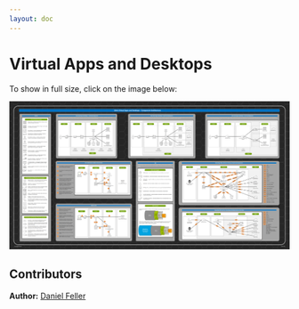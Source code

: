 ```yaml
---
layout: doc
---
```

# Virtual Apps and Desktops

To show in full size, click on the image below:

[![Virtual Apps and Desktops Poster](/en-us/tech-zone/learn/media/diagrams-posters_virtual-apps-and-desktops-poster_main.png)](/en-us/tech-zone/learn/downloads/citrix-virtual-apps-and-desktops-poster.png)

## Contributors

**Author:** [Daniel Feller](https://twitter.com/djfeller)
